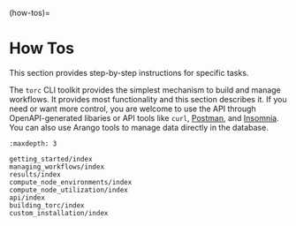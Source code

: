(how-tos)=

# How Tos

This section provides step-by-step instructions for specific tasks.

The `torc` CLI toolkit provides the simplest mechanism to build and manage workflows. It
provides most functionality and this section describes it. If you need or want more control, you
are welcome to use the API through OpenAPI-generated libaries or API tools like `curl`, [Postman](https://www.postman.com/), and [Insomnia](https://insomnia.rest/). You can also use Arango
tools to manage data directly in the database.

```{toctree}
:maxdepth: 3

getting_started/index
managing_workflows/index
results/index
compute_node_environments/index
compute_node_utilization/index
api/index
building_torc/index
custom_installation/index
```
